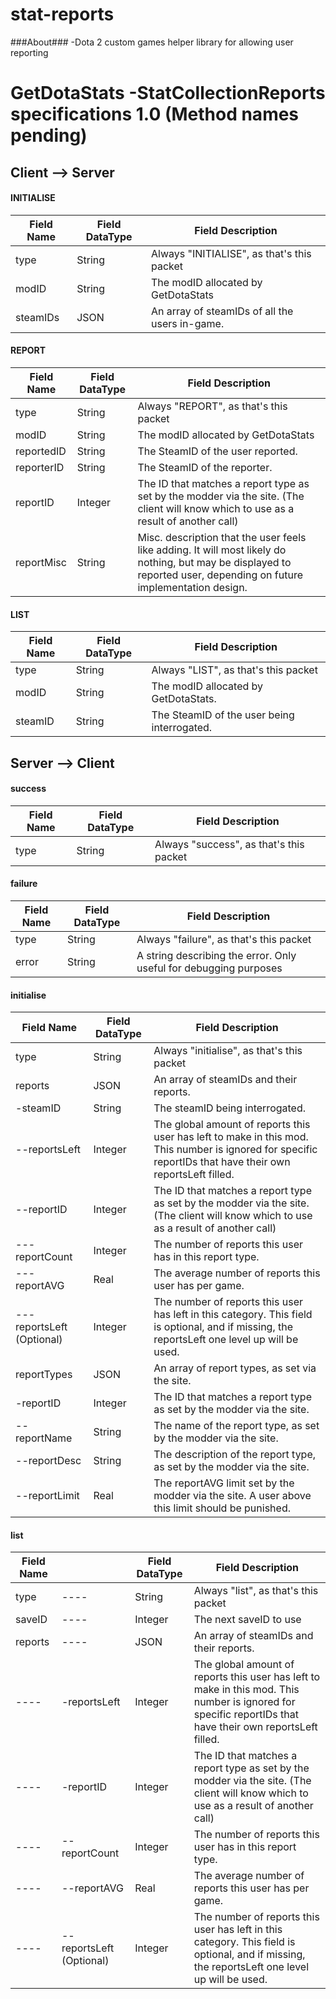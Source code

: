 stat-reports
============

###About###
 -Dota 2 custom games helper library for allowing user reporting

# GetDotaStats -StatCollectionReports specifications 1.0 (Method names pending) #

## Client --> Server ##

#### INITIALISE ####
|Field Name|Field DataType|Field Description
|----------|--------------|-----------------
|type      |String        |Always "INITIALISE", as that's this packet
|modID     |String        |The modID allocated by GetDotaStats
|steamIDs  |JSON          |An array of steamIDs of all the users in-game.

#### REPORT ####
|Field Name|Field DataType|Field Description
|----------|--------------|-----------------
|type      |String        |Always "REPORT", as that's this packet
|modID     |String        |The modID allocated by GetDotaStats
|reportedID|String        |The SteamID of the user reported.
|reporterID|String        |The SteamID of the reporter.
|reportID  |Integer       |The ID that matches a report type as set by the modder via the site. (The client will know which to use as a result of another call)
|reportMisc|String        |Misc. description that the user feels like adding. It will most likely do nothing, but may be displayed to reported user, depending on future implementation design.

#### LIST ####
|Field Name|Field DataType|Field Description
|----------|--------------|-----------------
|type      |String        |Always "LIST", as that's this packet
|modID     |String        |The modID allocated by GetDotaStats.
|steamID   |String        |The SteamID of the user being interrogated.

## Server --> Client ##

#### success ####
|Field Name|Field DataType|Field Description
|----------|--------------|-----------------
|type      |String        |Always "success", as that's this packet

#### failure ####
|Field Name|Field DataType|Field Description
|----------|--------------|-----------------
|type      |String        |Always "failure", as that's this packet
|error     |String        |A string describing the error. Only useful for debugging purposes

#### initialise ####
|Field Name      |Field DataType|Field Description
|----------------|--------------|-----------------
|type            |String        |Always "initialise", as that's this packet
|reports         |JSON          |An array of steamIDs and their reports.
| -steamID       |String        |The steamID being interrogated.
| --reportsLeft  |Integer       |The global amount of reports this user has left to make in this mod. This number is ignored for specific reportIDs that have their own reportsLeft filled.
| --reportID     |Integer       |The ID that matches a report type as set by the modder via the site. (The client will know which to use as a result of another call)
| ---reportCount |Integer       |The number of reports this user has in this report type.
| ---reportAVG   |Real          |The average number of reports this user has per game.
| ---reportsLeft (Optional)|Integer       |The number of reports this user has left in this category. This field is optional, and if missing, the reportsLeft one level up will be used.
|reportTypes     |JSON          |An array of report types, as set via the site.
| -reportID      |Integer       |The ID that matches a report type as set by the modder via the site.
| --reportName   |String        |The name of the report type, as set by the modder via the site.
| --reportDesc   |String        |The description of the report type, as set by the modder via the site.
| --reportLimit  |Real          |The reportAVG limit set by the modder via the site. A user above this limit should be punished.

#### list ####
|Field Name      ||Field DataType|Field Description
|----------------|----|--------------|-----------------
|type            |----|String        |Always "list", as that's this packet
|saveID          |----|Integer       |The next saveID to use
|reports         |----|JSON          |An array of steamIDs and their reports.
|----| -reportsLeft   |Integer       |The global amount of reports this user has left to make in this mod. This number is ignored for specific reportIDs that have their own reportsLeft filled.
|----| -reportID      |Integer       |The ID that matches a report type as set by the modder via the site. (The client will know which to use as a result of another call)
|----| --reportCount  |Integer       |The number of reports this user has in this report type.
|----| --reportAVG    |Real          |The average number of reports this user has per game.
|----| --reportsLeft (Optional)|Integer       |The number of reports this user has left in this category. This field is optional, and if missing, the reportsLeft one level up will be used.

